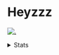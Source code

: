 # Heyzzz  

[![.](https://skillicons.dev/icons?i=js,ts,nextjs,nestjs,mongodb)](https://skillicons.dev)  

<details>
<summary>Stats</summary
<!--START_SECTION:waka-->

```txt
TypeScript    10 hrs 59 mins  ███████████████▒░░░░░░░░░   60.98 %
Rust          2 hrs 20 mins   ███▒░░░░░░░░░░░░░░░░░░░░░   13.03 %
JSON          2 hrs 11 mins   ███░░░░░░░░░░░░░░░░░░░░░░   12.17 %
JavaScript    1 hr 21 mins    ██░░░░░░░░░░░░░░░░░░░░░░░   07.55 %
CSS           43 mins         █░░░░░░░░░░░░░░░░░░░░░░░░   03.98 %
```

<!--END_SECTION:waka-->
</details>
